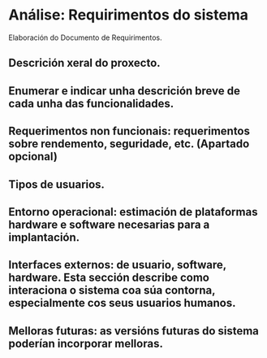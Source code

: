 # Análise: Requirimentos do sistema
Elaboración do Documento de Requirimentos. 
## Descrición xeral do proxecto.
## Enumerar e indicar unha descrición breve de cada unha das funcionalidades. 
## Requerimentos non funcionais: requerimentos sobre rendemento, seguridade, etc. (Apartado opcional)
## Tipos de usuarios.
## Entorno operacional: estimación de plataformas hardware e software necesarias para a implantación.
## Interfaces externos: de usuario, software, hardware. Esta sección describe como interaciona o sistema coa súa contorna, especialmente cos seus usuarios humanos.
## Melloras futuras: as versións futuras do sistema poderían incorporar melloras.
